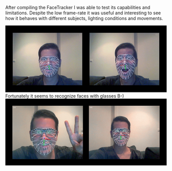 After compiling the FaceTracker I was able to test its capabilities and limitations. Despite the low frame-rate it was useful and interesting to see how it behaves with different subjects, lighting conditions and movements.

![Face tracking](../project_images/concept_03a.jpg?raw=true "Face tracking")
Fortunately  it seems to recognize faces with glasses B-) 
![Face tracking](../project_images/concept_03b.jpg?raw=true "Face tracking")
